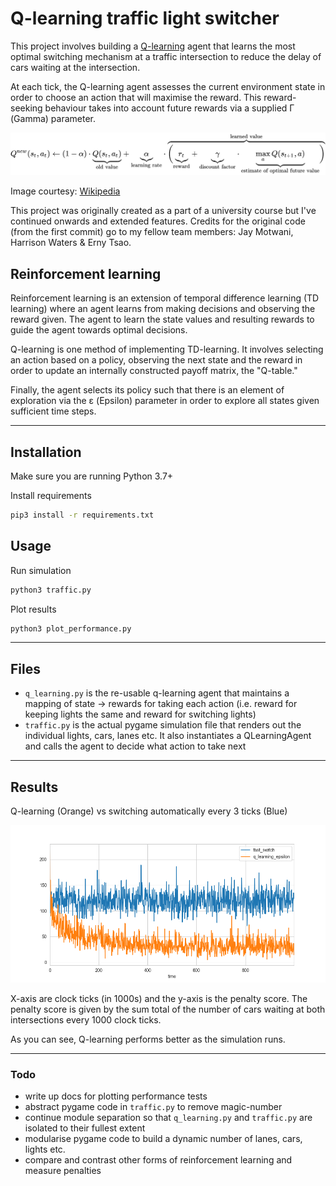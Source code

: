 # Q-learning traffic light switcher

This project involves building a [Q-learning](https://en.wikipedia.org/wiki/Q-learning) agent that learns the most optimal switching mechanism at a traffic intersection to reduce the delay of cars waiting at the intersection.

At each tick, the Q-learning agent assesses the current environment state in order to choose an action that will maximise the reward. This reward-seeking behaviour takes into account future rewards via a supplied Γ (Gamma) parameter.

![q-learning formula](formula.svg)

Image courtesy: [Wikipedia](https://en.wikipedia.org/wiki/Q-learning)

This project was originally created as a part of a university course but I've continued onwards and extended features. Credits for the original code (from the first commit) go to my fellow team members: Jay Motwani, Harrison Waters & Erny Tsao.

## Reinforcement learning

Reinforcement learning is an extension of temporal difference learning (TD learning) where an agent learns from making decisions and observing the reward given. The agent to learn the state values and resulting rewards to guide the agent towards optimal decisions.

Q-learning is one method of implementing TD-learning. It involves selecting an action based on a policy, observing the next state and the reward in order to update an internally constructed payoff matrix, the "Q-table."

Finally, the agent selects its policy such that there is an element of exploration via the ε (Epsilon) parameter in order to explore all states given sufficient time steps.

---

## Installation

Make sure you are running Python 3.7+

Install requirements

```bash
pip3 install -r requirements.txt
```

## Usage

Run simulation

```bash
python3 traffic.py
```

Plot results

```bash
python3 plot_performance.py
```

---

## Files

- `q_learning.py` is the re-usable q-learning agent that maintains a mapping of state -> rewards for taking each action (i.e. reward for keeping lights the same and reward for switching lights)
- `traffic.py` is the actual pygame simulation file that renders out the individual lights, cars, lanes etc. It also instantiates a QLearningAgent and calls the agent to decide what action to take next

---

## Results

Q-learning (Orange) vs switching automatically every 3 ticks (Blue)

![q_learning_vs_fast_switch.png](q_learning_vs_fast_switch.png)

X-axis are clock ticks (in 1000s) and the y-axis is the penalty score. The penalty score is given by the sum total of the number of cars waiting at both intersections every 1000 clock ticks.

As you can see, Q-learning performs better as the simulation runs.

---

### Todo

- write up docs for plotting performance tests
- abstract pygame code in  `traffic.py` to remove magic-number
- continue module separation so that `q_learning.py` and `traffic.py` are isolated to their fullest extent
- modularise pygame code to build a dynamic number of lanes, cars, lights etc.
- compare and contrast other forms of reinforcement learning and measure penalties